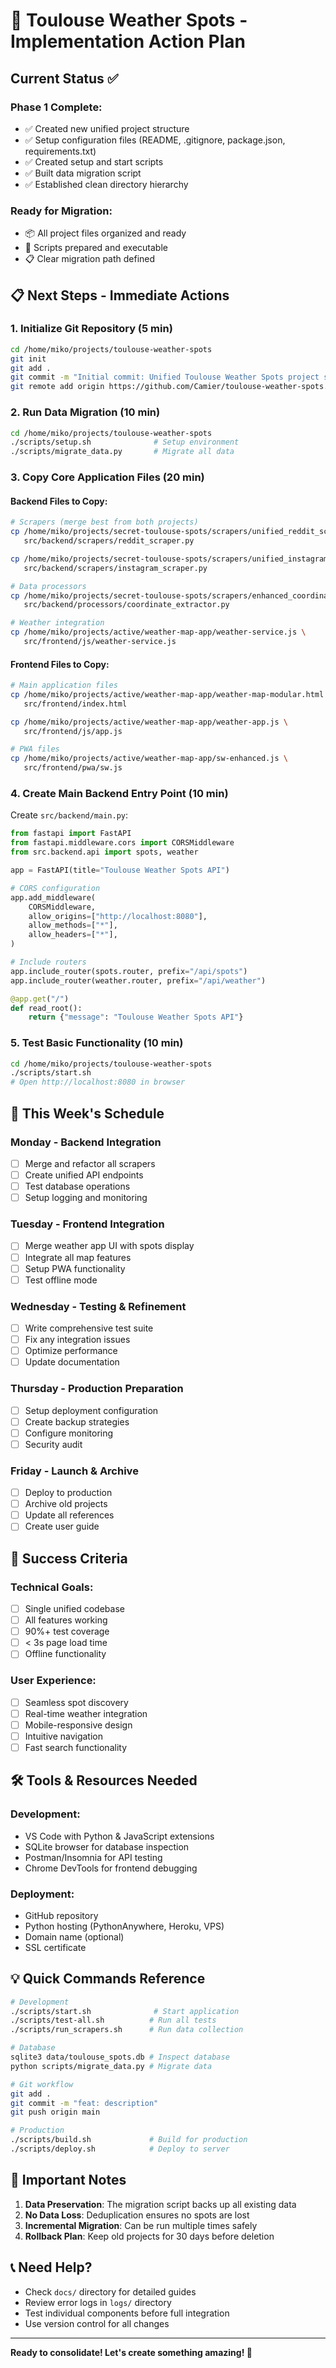 # 🚀 Toulouse Weather Spots - Implementation Action Plan

## Current Status ✅

### Phase 1 Complete:
- ✅ Created new unified project structure
- ✅ Setup configuration files (README, .gitignore, package.json, requirements.txt)
- ✅ Created setup and start scripts
- ✅ Built data migration script
- ✅ Established clean directory hierarchy

### Ready for Migration:
- 📦 All project files organized and ready
- 🔧 Scripts prepared and executable
- 📋 Clear migration path defined

## 📋 Next Steps - Immediate Actions

### 1. Initialize Git Repository (5 min)
```bash
cd /home/miko/projects/toulouse-weather-spots
git init
git add .
git commit -m "Initial commit: Unified Toulouse Weather Spots project structure"
git remote add origin https://github.com/Camier/toulouse-weather-spots.git
```

### 2. Run Data Migration (10 min)
```bash
cd /home/miko/projects/toulouse-weather-spots
./scripts/setup.sh              # Setup environment
./scripts/migrate_data.py       # Migrate all data
```

### 3. Copy Core Application Files (20 min)

#### Backend Files to Copy:
```bash
# Scrapers (merge best from both projects)
cp /home/miko/projects/secret-toulouse-spots/scrapers/unified_reddit_scraper.py \
   src/backend/scrapers/reddit_scraper.py

cp /home/miko/projects/secret-toulouse-spots/scrapers/unified_instagram_scraper.py \
   src/backend/scrapers/instagram_scraper.py

# Data processors
cp /home/miko/projects/secret-toulouse-spots/scrapers/enhanced_coordinate_extractor.py \
   src/backend/processors/coordinate_extractor.py

# Weather integration
cp /home/miko/projects/active/weather-map-app/weather-service.js \
   src/frontend/js/weather-service.js
```

#### Frontend Files to Copy:
```bash
# Main application files
cp /home/miko/projects/active/weather-map-app/weather-map-modular.html \
   src/frontend/index.html

cp /home/miko/projects/active/weather-map-app/weather-app.js \
   src/frontend/js/app.js

# PWA files
cp /home/miko/projects/active/weather-map-app/sw-enhanced.js \
   src/frontend/pwa/sw.js
```

### 4. Create Main Backend Entry Point (10 min)

Create `src/backend/main.py`:
```python
from fastapi import FastAPI
from fastapi.middleware.cors import CORSMiddleware
from src.backend.api import spots, weather

app = FastAPI(title="Toulouse Weather Spots API")

# CORS configuration
app.add_middleware(
    CORSMiddleware,
    allow_origins=["http://localhost:8080"],
    allow_methods=["*"],
    allow_headers=["*"],
)

# Include routers
app.include_router(spots.router, prefix="/api/spots")
app.include_router(weather.router, prefix="/api/weather")

@app.get("/")
def read_root():
    return {"message": "Toulouse Weather Spots API"}
```

### 5. Test Basic Functionality (10 min)
```bash
cd /home/miko/projects/toulouse-weather-spots
./scripts/start.sh
# Open http://localhost:8080 in browser
```

## 📅 This Week's Schedule

### Monday - Backend Integration
- [ ] Merge and refactor all scrapers
- [ ] Create unified API endpoints
- [ ] Test database operations
- [ ] Setup logging and monitoring

### Tuesday - Frontend Integration  
- [ ] Merge weather app UI with spots display
- [ ] Integrate all map features
- [ ] Setup PWA functionality
- [ ] Test offline mode

### Wednesday - Testing & Refinement
- [ ] Write comprehensive test suite
- [ ] Fix any integration issues
- [ ] Optimize performance
- [ ] Update documentation

### Thursday - Production Preparation
- [ ] Setup deployment configuration
- [ ] Create backup strategies
- [ ] Configure monitoring
- [ ] Security audit

### Friday - Launch & Archive
- [ ] Deploy to production
- [ ] Archive old projects
- [ ] Update all references
- [ ] Create user guide

## 🎯 Success Criteria

### Technical Goals:
- [ ] Single unified codebase
- [ ] All features working
- [ ] 90%+ test coverage
- [ ] < 3s page load time
- [ ] Offline functionality

### User Experience:
- [ ] Seamless spot discovery
- [ ] Real-time weather integration
- [ ] Mobile-responsive design
- [ ] Intuitive navigation
- [ ] Fast search functionality

## 🛠️ Tools & Resources Needed

### Development:
- VS Code with Python & JavaScript extensions
- SQLite browser for database inspection
- Postman/Insomnia for API testing
- Chrome DevTools for frontend debugging

### Deployment:
- GitHub repository
- Python hosting (PythonAnywhere, Heroku, VPS)
- Domain name (optional)
- SSL certificate

## 💡 Quick Commands Reference

```bash
# Development
./scripts/start.sh              # Start application
./scripts/test-all.sh          # Run all tests
./scripts/run_scrapers.sh      # Run data collection

# Database
sqlite3 data/toulouse_spots.db # Inspect database
python scripts/migrate_data.py # Migrate data

# Git workflow
git add .
git commit -m "feat: description"
git push origin main

# Production
./scripts/build.sh             # Build for production
./scripts/deploy.sh            # Deploy to server
```

## 🚨 Important Notes

1. **Data Preservation**: The migration script backs up all existing data
2. **No Data Loss**: Deduplication ensures no spots are lost
3. **Incremental Migration**: Can be run multiple times safely
4. **Rollback Plan**: Keep old projects for 30 days before deletion

## 📞 Need Help?

- Check `docs/` directory for detailed guides
- Review error logs in `logs/` directory
- Test individual components before full integration
- Use version control for all changes

---

**Ready to consolidate! Let's create something amazing! 🚀**
